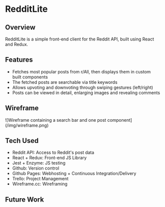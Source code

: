 # RedditLite
## Overview
RedditLite is a simple front-end client for the Reddit API, built using React and Redux.

## Features
- Fetches most popular posts from r/All, then displays them in custom built components
- The fetched posts are searchable via title keywords
- Allows upvoting and downvoting through swiping gestures (left/right)
- Posts can be viewed in detail, enlarging images and revealing comments

## Wireframe
![Wireframe containing a search bar and one post component] (/img/wireframe.png)

## Tech Used
- Reddit API: Access to Reddit's post data
- React + Redux: Front-end JS Library
- Jest + Enzyme: JS testing
- Github: Version control
- Github Pages: Webhosting + Continuous Integration/Delivery
- Trello: Project Management
- Wireframe.cc: Wireframing

## Future Work



